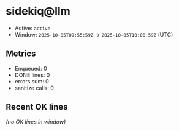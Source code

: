 # sidekiq@llm

- Active: `active`
- Window: `2025-10-05T09:55:59Z` → `2025-10-05T10:00:59Z` (UTC)

## Metrics
- Enqueued: 0
- DONE lines: 0
- errors sum: 0
- sanitize calls: 0

## Recent OK lines
_(no OK lines in window)_
